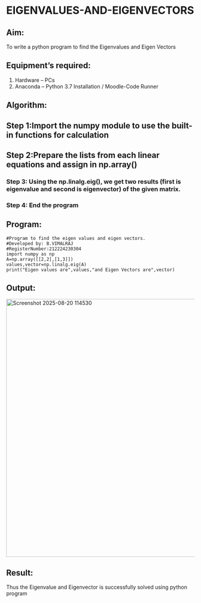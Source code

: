 # EIGENVALUES-AND-EIGENVECTORS
## Aim:
To write a python program to find the Eigenvalues and Eigen Vectors
## Equipment’s required:
1. 	Hardware – PCs
2. 	Anaconda – Python 3.7 Installation / Moodle-Code Runner
## Algorithm:
## Step 1:Import the numpy module to use the built-in functions for calculation
## Step 2:Prepare the lists from each linear equations and assign in np.array()
### Step 3: Using the np.linalg.eig(),  we get two results (first is eigenvalue and second is eigenvector) of the given matrix.
### Step 4: End the program

## Program:

```
#Program to find the eigen values and eigen vectors.
#Developed by: B.VIMALRAJ
#RegisterNumber:212224230304
import numpy as np
A=np.array([[2,2],[1,3]])
values,vector=np.linalg.eig(A)
print("Eigen values are",values,"and Eigen Vectors are",vector)

```
## Output:

<img width="895" height="690" alt="Screenshot 2025-08-20 114530" src="https://github.com/user-attachments/assets/4b283e0f-0176-4a1a-bae7-0dd34d15a3be" />


## Result:
Thus the Eigenvalue and Eigenvector is successfully solved using python program
